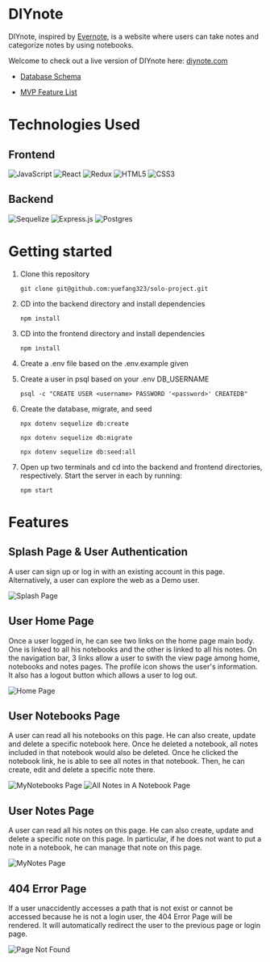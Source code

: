 # DIYnote

DIYnote, inspired by [Evernote](https://evernote.com/), is a website where users can take notes and categorize notes by using notebooks. 

Welcome to check out a live version of DIYnote here: [diynote.com](https://diynote.herokuapp.com/)

- [Database Schema](https://github.com/yuefang323/DIYnote/wiki/Database-Schema)

- [MVP Feature List](https://github.com/yuefang323/DIYnote/wiki/MVP-Feature-List)

# Technologies Used
## Frontend
![JavaScript](https://img.shields.io/badge/javascript-%23323330.svg?style=for-the-badge&logo=javascript&logoColor=%23F7DF1E)
![React](https://img.shields.io/badge/react-%23323330.svg?style=for-the-badge&logo=react&logoColor=%blue)
![Redux](https://img.shields.io/badge/react-purple.svg?style=for-the-badge&logo=redux&logoColor=white)
![HTML5](https://img.shields.io/badge/html5-%23E34F26.svg?style=for-the-badge&logo=html5&logoColor=white)
![CSS3](https://img.shields.io/badge/css3-%231572B6.svg?style=for-the-badge&logo=css3&logoColor=white)
## Backend
![Sequelize](https://img.shields.io/badge/Sequelize-52B0E7?style=for-the-badge&logo=Sequelize&logoColor=white)
![Express.js](https://img.shields.io/badge/express.js-%23404d59.svg?style=for-the-badge&logo=express&logoColor=%2361DAFB)
![Postgres](https://img.shields.io/badge/postgres-%23316192.svg?style=for-the-badge&logo=postgresql&logoColor=white)

# Getting started
1. Clone this repository

   ```git clone git@github.com:yuefang323/solo-project.git```

2. CD into the backend directory and install dependencies

   ```npm install```
    
3. CD into the frontend directory and install dependencies

   ```npm install```
    
4. Create a .env file based on the .env.example given

6. Create a user in psql based on your .env DB_USERNAME

   ```psql -c "CREATE USER <username> PASSWORD '<password>' CREATEDB"```
  
6. Create the database, migrate, and seed
  
   ```npx dotenv sequelize db:create```
   
   ```npx dotenv sequelize db:migrate```
   
   ```npx dotenv sequelize db:seed:all```
   
7. Open up two terminals and cd into the backend and frontend directories, respectively. Start the server in each by running:

   ```npm start```

# Features
## Splash Page & User Authentication
A user can sign up or log in with an existing account in this page. Alternatively, a user can explore the web as a Demo user. 

![Splash Page](https://user-images.githubusercontent.com/94598069/178325552-ca7dad32-2aab-4e6c-ab0f-ae33b8113f21.jpg)

## User Home Page
Once a user logged in, he can see two links on the home page main body. One is linked to all his notebooks and the other is linked to all his notes. On the navigation bar, 3 links allow a user to swith the view page among home, notebooks and notes pages. The profile icon shows the user's information. It also has a logout button which allows a user to log out. 

![Home Page](https://user-images.githubusercontent.com/94598069/178326275-08261a64-a5b2-4837-b848-293c37cfaff5.jpg)

## User Notebooks Page
A user can read all his notebooks on this page. He can also create, update and delete a specific notebook here. Once he deleted a notebook, all notes included in that notebook would also be deleted. Once he clicked the notebook link, he is able to see all notes in that notebook. Then, he can create, edit and delete a specific note there. 

![MyNotebooks Page](https://user-images.githubusercontent.com/94598069/178326636-29871701-c34f-47b0-a34e-2e9158a250fd.jpg)
![All Notes in A Notebook Page](https://user-images.githubusercontent.com/94598069/178326796-175b6990-82b8-42de-8287-663557bf5e56.jpg)

## User Notes Page
A user can read all his notes on this page. He can also create, update and delete a specific note on this page. In particular, if he does not want to put a note in a notebook, he can manage that note on this page. 

![MyNotes Page](https://user-images.githubusercontent.com/94598069/178328384-c944d490-3073-4a58-97f7-2ccbbf595087.jpg)

## 404 Error Page 
If a user unaccidently accesses a path that is not exist or cannot be accessed because he is not a login user, the 404 Error Page will be rendered. It will automatically redirect the user to the previous page or login page. 

![Page Not Found](./imgs/error-page.png)

<!-- # Upcoming Features
- A user friendly home page. 
- Notebook: a user can freely move notes between different notebooks. 
- Tags: CURDs of a tag feature.  -->
